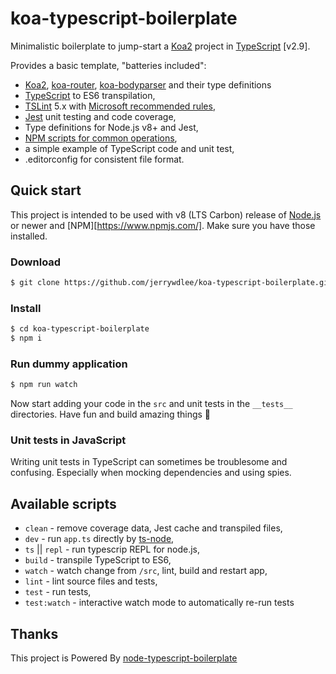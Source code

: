 
# koa-typescript-boilerplate

Minimalistic boilerplate to jump-start a [Koa2](https://koajs.com/) project in [TypeScript](https://www.typescriptlang.org/) [v2.9].

Provides a basic template, "batteries included":

+ [Koa2](https://koajs.com/), [koa-router](https://github.com/alexmingoia/koa-router), [koa-bodyparser](https://github.com/koajs/bodyparser) and their type definitions
+ [TypeScript](https://www.typescriptlang.org/) to ES6 transpilation,
+ [TSLint](https://palantir.github.io/tslint/) 5.x with [Microsoft recommended rules](https://github.com/Microsoft/tslint-microsoft-contrib),
+ [Jest](http://jestjs.io/) unit testing and code coverage,
+ Type definitions for Node.js v8+ and Jest,
+ [NPM scripts for common operations](#available-scripts),
+ a simple example of TypeScript code and unit test,
+ .editorconfig for consistent file format.

## Quick start

This project is intended to be used with v8 (LTS Carbon) release of [Node.js](https://nodejs.org) or newer and [NPM][https://www.npmjs.com/]. Make sure you have those installed.

### Download
```sh
$ git clone https://github.com/jerrywdlee/koa-typescript-boilerplate.git
```

### Install
```sh
$ cd koa-typescript-boilerplate
$ npm i
```

### Run dummy application
```sh
$ npm run watch
```

Now start adding your code in the `src` and unit tests in the `__tests__` directories. Have fun and build amazing things 🚀

### Unit tests in JavaScript

Writing unit tests in TypeScript can sometimes be troublesome and confusing. Especially when mocking dependencies and using spies.


## Available scripts

+ `clean` - remove coverage data, Jest cache and transpiled files,
+ `dev` - run `app.ts` directly by [ts-node](https://github.com/TypeStrong/ts-node),
+ `ts` || `repl` - run typescrip REPL for node.js,
+ `build` - transpile TypeScript to ES6,
+ `watch` - watch change from `/src`, lint, build and restart app,
+ `lint` - lint source files and tests,
+ `test` - run tests,
+ `test:watch` - interactive watch mode to automatically re-run tests

## Thanks
This project is Powered By [node-typescript-boilerplate](https://github.com/jsynowiec/node-typescript-boilerplate)
